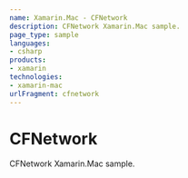 ```yaml
---
name: Xamarin.Mac - CFNetwork
description: CFNetwork Xamarin.Mac sample.
page_type: sample
languages:
- csharp
products:
- xamarin
technologies:
- xamarin-mac
urlFragment: cfnetwork
---
```

# CFNetwork

CFNetwork Xamarin.Mac sample.
